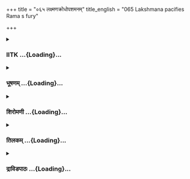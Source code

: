 +++
title = "०६५ लक्ष्मणक्रोधोपशमनम्"
title_english = "065 Lakshmana pacifies Rama s fury"

+++
<div caption="श्रीराम-हरिसीताराममूर्ति-घनपाठिभ्यां वचनम्" class="audioEmbed" src="https://archive.org/download/Ramayana-recitation-Sriram-harisItArAmamUrti-Ghanapaati-v2/Kanda_3/Kanda_3_ARK-065-Lakshmana_Krodho_Upashamanam.mp3"></div>

<div class="js_include collapsed" newlevelforh1="3" title="IITK" unfilled url="/purANam/rAmAyaNam/audIchya-pAThaH/iitk/3_araNyakANDam/05-sItAnveShaNam/065_laxmaNakrodhopashamanam.md">
<details><summary><h3>IITK ...{Loading}...</h3></summary>

Lakshmana pacifies Rama -- explains that destruction of the world is not
proper -- initiates the search.



#### श्लोकः
##### मूलम्
तप्यमानं तथा रामं सीताहरणकर्शितम्।  
लोकानामभवे युक्तं सांवर्तकमिवानलम्॥3.65.1॥  
वीक्षमाणं धनुस्सज्यं निश्श्वसन्तं पुनः पुनः।  
दग्धुकामं जगत्सर्वं युगान्ते च यथा हरम्॥3.65.2॥  
अदृष्टपूर्वं सङ्क्रुद्धं दृष्ट्वा रामं तु लक्ष्मणः।  
अब्रवीत्प्राञ्जलिर्वाक्यं मुखेन परिशुष्यता॥3.65.3॥

##### शब्दार्थः
तथा that way, तप्यमानम् tormented by pain, रामम् Rama, सीताहरणकर्शितम् emaciated by Sita's abduction, सांवर्तकम् pertaining to dissolution of the world, अनलमिव the fire like, लोकानाम् of the worlds, अभवे to annihilate, युक्तम् ready, सज्यम् strung, धनुः bow, वीक्षमाणम् while seeing, पुनः पुनः again and again, निश्श्वसन्तम् sighing hot breath, युगान्ते at the end of the world, हरं यथा like Lord Siva, सर्वम् all, जगत् world, दग्धुकामम् desiring to burn, अदृष्टपूर्वम् never seen before, संक्रुद्धम् enraged, रामम् Rama, दृष्ट्वा seeing, लक्ष्मणः Lakshmana, प्राञ्जलिः with folded palms, परिशुष्यता mouth dried up, मुखेन face, अब्रवीत् said.

##### आङ्ग्लानुवादः
Tormented and emaciated due to Sita's abduction, resembling the fire at the time of dissolution of the creation, ready to destroy the world, Rama looked at his bow strung again and again, breathing hot sighs like Lord Siva at the end of the creation, wishing to burn down the world in a rage. Lakshmana who had never seen Rama in such anger before said to him with folded hands and parched throat.



#### श्लोकः
##### मूलम्
पुरा भूत्वा मृदुर्दान्तस्सर्वभूतहिते रतः।  
न क्रोधवशमापन्नः प्रकृतिं हातुमर्हसि॥3.65.4॥

##### शब्दार्थः
पुरा in the past, मृदुः gentle, दान्तः selfrestrained, सर्वभूतहिते in the welfare of all beings, रतः as engaged, भूत्वा after being, क्रोधवशम् under the spell of anger, आपन्नः attaining, प्रकृतिम् natural form, हातुम् to give up, नार्हसि do not behove.

##### आङ्ग्लानुवादः
Earlier you were gentle, self restrained and engaged in the welfare of all beings. (Now) it is not proper for you to give up your natural composure in anger.



#### श्लोकः
##### मूलम्
चन्द्रे लक्ष्मीः प्रभा सूर्ये गतिर्वायौ भुवि क्षमा।  
एतत्तु नियतं सर्वं त्वयि चानुत्तमं यशः॥3.65.5॥

##### शब्दार्थः
चन्द्रे of the Moon, लक्ष्मीः grace, सूर्ये of the Sun, प्रभा radiance, वायौ of the wind, गतिः motion, भुवि on earth, क्षमा forbearance, एतत् सर्वम् all this, नियतम् always, त्वयि in you, अनुत्तमम् the best, यशः च and fame.

##### आङ्ग्लानुवादः
In you are always present the grace of the Moon, the radiance of the Sun, the motion of the wind, the forbearance of the earth and reputation.



#### श्लोकः
##### मूलम्
एकस्य नापराधेन लोकान् हन्तुं त्वमर्हसि।  
न तु जानामि कस्यायं भग्नस्साङ्ग्रामिको रथः॥3.65.6॥  
केन वा कस्य वा हेतोस्सायुधस्सपरिच्छदः।

##### शब्दार्थः
एकस्य one's, अपराधेन by mistake, इह here, लोकान् worlds, हन्तुम् to destroy, नार्हसि it is not proper, सायुधः with weapons, सपरिच्छदः with all accesories, अयम् this, साङ्ग्रामिकः used in war, रथः chariot, कस्य whose, केन by whom, कस्य वा हेतोः for what reason, भग्नः broken, न जानामि I do not know.

##### आङ्ग्लानुवादः
To destroy the world for the mistake of a single person is not proper. Why and by whom is this warchariot broken with weapons and all its accesories I do not know.



#### श्लोकः
##### मूलम्
खुरनेमिक्षतश्चायं सिक्तो रुधिरबिन्धुभिः॥3.65.7॥  
देशो निर्वृत्तसङ्ग्रामस्सुघोरः पार्थिवात्मज।

##### शब्दार्थः
पार्थिवात्मज O prince , खुरनेमिक्षतः damaged by hooves of horses and the rims of the chariot', रुधिरबिन्दुभिः by drops of blood, सिक्तः drenched, सुघोरः very dreadful, अयं देशः this place, निर्वृत्तसंग्रामः a great combat was fought here.

##### आङ्ग्लानुवादः
O prince, this place is damaged by the hooves of the horses and the rims of the chariot. It is soaked with drops of blood.Very dreadful must have been the fight here.



#### श्लोकः
##### मूलम्
एकस्य तु विमर्धोऽयं न द्वयोर्वदतांवर॥3.65.8॥  
न हि वृत्तं हि पश्यामि बलस्य महतः पदम्।

##### शब्दार्थः
वदताम् of those intelligent in speech, वर the best one, अयम् this, एकस्य by one person, विमर्धः combat, द्वयोः of two people, न not, महतः great, बलस्य army, वृत्तम् this fight, पदम् footprints, न हि पश्यामि I do not see.

##### आङ्ग्लानुवादः
O, best of the eloquent  this fight involves only one and not two. I do not see the footprints of a big army.



#### श्लोकः
##### मूलम्
नैकस्य तु कृते लोकान्विनाशयितुमर्हसि॥3.65.9॥  
युक्तदण्डा हि मृदवः प्रशान्ता वसुधाधिपाः।

##### शब्दार्थः
एकस्य कृते for one's sake, लोकान् the worlds, विनाशयितुम् to destroy, नार्हसि not right, हि indeed, वसुधाधिपाः lords of the earth, युक्तदण्डाः punish the deserving, मृदवः gentle, प्रशान्ताः peaceful.

##### आङ्ग्लानुवादः
To destroy the entire world for one individual is not right. The lords of the earth should remain gentle, peaceful and punish only the deserving.



#### श्लोकः
##### मूलम्
सदा त्वं सर्वभूतानां शरण्यः परमा गतिः॥3.65.10॥  
को नु दारप्रणाशं ते साधु मन्येत राघव।

##### शब्दार्थः
त्वम् you, सर्वभूतानाम् of all beings, सदा always, शरण्यः a refuge, परमा गतिः ultimate resort, राघव Raghava, ते to you, दारप्रणाशम् lost track of her whereabouts, को नु who will, साधु proper, मन्येत think.

##### आङ्ग्लानुवादः
You are the ultimate resort and refuge of all beings. Who would like that your wife should be abducted ?



#### श्लोकः
##### मूलम्
सरितस्सागराश्शैला देवगन्धर्वदानवाः॥3.65.11॥  
नालं ते विप्रियं कर्तुं दीक्षितस्येव साधवः।

##### शब्दार्थः
सरितः rivers, सागराः seas, शैलाः mountains, देवगन्धर्वदानवाः gods, gandharvas and demons, ते to you, साधवः pious people, दीक्षितस्येव those who observe religious vows, विप्रियम् disagreeable, कर्तुम् to do, नालम् they are not.

##### आङ्ग्लानुवादः
Just as pious men do not do anything disagreeable towards persons who observe religious vows, so also rivers, seas and mountains, gods, gandharvas and demons are not capable of causing unhappiness to you.



#### श्लोकः
##### मूलम्
येन राजन्हृता सीता तमन्वेषितुमर्हसि॥3.65.12॥  
मद्वितीयो धनुष्पाणिस्सहायैः परमर्षिभिः।

##### शब्दार्थः
राजन् king, धनुष्पाणिः wielding a bow, मद्वितीयः followed by one, सहायैः with the help of, परमर्षिभिः by great sages, सीता Sita, येन whomsoever, हृता carried off, तम् him, अन्वेषितुम् to search, अर्हसि is proper for you.

##### आङ्ग्लानुवादः
O king bow in hands, followed by me and with the help of great sages you should search for the one who has abducted Sita.



#### श्लोकः
##### मूलम्
समुद्रं च विचेष्यामः पर्वतांश्च वनानि च॥3.65.13॥  
गुहाश्च विविधा घोरा नदी पद्मवनानि च।

##### शब्दार्थः
समुद्रं च in the oceans, पर्वतांश्च in the mountains, वनानि च and the forests, विविधाः several,  
घोराः dreadful, गुहाश्च caves, नदीः rivers, पद्मवनानि lotus ponds, विचेष्यामः we will search.

##### आङ्ग्लानुवादः
We will search oceans, mountains, forests and several dreadful caves, rivers and lotusponds.



#### श्लोकः
##### मूलम्
देवगन्धर्वलोकांश्च विचेष्यामस्समाहिताः॥3.65.14॥  
यावन्नाधिगमिष्यामस्तव भार्यापहारिणम्।

##### शब्दार्थः
समाहिताः relentlessly, तव your, भार्यापहारिणम् the abductor of your wife, यावत् so long as, नाधिगमिष्यामःwe will not find, देवगन्धर्वलोकांश्च the world of the gods and gandharvas, विचेष्यामः we will search.

##### आङ्ग्लानुवादः
We will search relentlessly for the abductor of your wife everywhere including the world of gods and gandharvas till we find her.



#### श्लोकः
##### मूलम्
न चेत्साम्ना प्रदास्यन्ति पत्नीं ते त्रिदशेश्वराः॥3.65.15॥  
कोसलेन्द्र ततः पश्चात्प्राप्तकालं करिष्यसि।

##### शब्दार्थः
कोसलेन्द्र lord of Kosala, Rama, त्रिदशेश्वराः gods, ते to you, पत्नीम् your wife, साम्ना with gentle request, न प्रदास्यन्ति not restore her, चेत् if so, ततः then, पश्चात् later, प्राप्तकालम् at the right time, करिष्यसि will take action.

##### आङ्ग्लानुवादः
O lord of Kosala when gods do not restore Sita on request, then you can think of taking action at the appropriate time.



#### श्लोकः
##### मूलम्
शीलेन साम्ना विनयेन सीतां नयेन न प्राप्स्यसि चेन्नरेन्द्र।  
ततस्समुत्सादय हेमपुङ्खै र्महेन्द्रवज्रप्रतिमैश्शरौघैः॥3.65.16॥

##### शब्दार्थः
नरेन्द्र O king, शीलेन with right conduct, साम्ना by appeasing, विनयेन through humility, नयेन by diplomacy, सीताम् Sita, न प्राप्स्यसि यदि if you do not get her, ततः then, हेमपुङ्खैः with gold feathered, महेन्द्रवज्रप्रतिमैः equalling Indra's thunderbolt, शरौघैः by stream of arrows, समुत्सादय destroy.

##### आङ्ग्लानुवादः
O king if you fail to get Sita through appeasement, through humility or diplomacy then you destroy (the three worlds) by your goldtipped stream of arrows comparable to Indra's thunderbolt.  

#### समाप्तिः
 श्रीमद्रामायणे वाल्मीकीय आदिकाव्ये अरण्यकाण्डे पञ्चषष्टितमस्सर्गः॥  
Thus ends the sixtyfifth sarga of Aranyakanda of the holy Ramayana the first epic composed by sage Valmiki.

</details>
</div>
<div class="js_include collapsed" newlevelforh1="3" title="भूषणम्" unfilled url="/purANam/rAmAyaNam/audIchya-pAThaH/TIkA/bhUShaNa_iitk/3_araNyakANDam/05-sItAnveShaNam/065_laxmaNakrodhopashamanam.md">
<details><summary><h3>भूषणम् ...{Loading}...</h3></summary>



तप्यमानं तथा रामं सीताहरणकर्शितम् ।  

लोकानामभवे युक्तं संवर्तकमिवानलम्  ॥  ३।६५।१  ॥   

वीक्षमाणं धनुः सज्यं निःश्वसन्तं पुनःपुनः ।  

दग्धुकामं जगत्सर्वं युगान्ते तु यथा हरम्  ॥  ३।६५।२  ॥   

अदृष्टपूर्वं सङ्क्रुद्धं दृष्ट्वा रामं तु लक्ष्मणः ।  

अब्रवीत् प्राञ्जलिर्वाक्यं मुखेन परिशुष्यता  ॥  ३।६५।३  ॥   

एवं जगदुपसंहारक्रोधकलुषं रामं लक्ष्मणः सन्धुक्ष(सान्त्व)यति पञ्चषष्टितमे
। तप्यमानमित्यादिश्लोकत्रयमेकान्वयम् । तप्यमानं तपन्तम् । तथा
तप्यमानमित्यनेन पूर्वोक्तजगदुपसंहारवाचस्तप्तत्वकृताः न तु सङ्कल्पपूर्वा
इत्युच्यते । रामं दृष्ट्वा राममब्रवीदिति क्रियाभेदान्न पुनरुक्तिदोषः ।
अभवे विनाशे । युक्तम् उद्युक्तम् । संवर्तकं संहारकम् । अदृष्टपूर्वमिति
क्रोधनक्रियाविशेषणम् । परिशुष्यता लोकविनाशभयेनेति भावः  ॥  ३।६५।१३  ॥   

  

पुरा भूत्वा मृदुर्दान्तः सर्वभूतहिते रतः ।  

न क्रोधवशमापन्नः प्रकृतिं हातुमर्हसि  ॥  ३।६५।४  ॥   

पुरेति । क्रोधवशमापन्नः सन् प्रकृतिं मृदुत्वादिनिजस्वभावं न हातुमर्हसि
 ॥  ३।६५।४  ॥   

  

चन्द्रे लक्ष्मीः प्रभा सूर्ये गतिर्वायौ भुवि क्षमा ।  

एतच्च नियतं सर्वं त्वयि चानुत्तमं यशः  ॥  ३।६५।५  ॥   

चन्द्र इति । लक्ष्म्यादिकमेकैकस्य प्रतिनियतम्, त्वयि तु एतत्सर्वं च
यशश्च प्रतिनियतमित्यर्थः  ॥  ३।६५।५  ॥   

  

एकस्य नापराधेन लोकान् हन्तुं त्वमर्हसि ।  

न तु जानामि कस्यायं भग्नः साङग्रामिको रथः ।  

केन वा कस्य वा हेतोः सायुधः सपरिच्छदः  ॥  ३।६५।६  ॥   

मम दान्ततयैवैतादृशी दशा जाता अधुना ऽपि यदि क्रोधो न स्यात् को वा मम
वित्रस्येत् कथं च सीताप्रातिरित्याशङ्क्याह एकस्येति । अर्धत्रयमेकान्वयम्
। अयं भावः एको रथो दृश्यते एकस्यैव पदं प्रतीयते तेन एक एवापराधीति
निश्चीयते एकस्य चापराधेन सर्वान् हन्तुं नार्हसि । तर्हि को वा
ऽपराधीत्यत्राह नत्विति । केन प्रतिपक्षिणा कस्य प्रयोजनस्य हेतोः । "षष्ठी
हेतुप्रयोगे" इति षष्ठी । प्रकृतादन्यस्माद्वा निमित्तादिति न जानामि,
त़च्चिन्तनीयमित्यर्थः । सपरिच्छदः सपरिकरः  ॥  ३।६५।६  ॥   

  

खुरनेमिक्षतश्चायं सिक्तो रुधिरबिन्दुभिः ।  

देशो निर्वृत्तसङ्ग्रामः सुघोरः पार्थिवात्मज  ॥  ३।६५।७  ॥   

अश्वानां खुरैः स्थनेमिभिः रथाङ्गैश्च क्षतः निर्वृत्तसङ्ग्रामः, दृश्यत
इति शेषः  ॥  ३।६५।७  ॥   

  

एकस्य तु विमर्दो ऽयं न द्वयोर्वदतां वर ।  

न हि वृत्तं हि पश्यामि बलस्य महतः पदम्  ॥  ३।६५।८  ॥   

विमर्दः सम्प्रहारः । तत्र हेतुमाह नहीति । वृत्तं सङ्क्रान्तम्  ॥  ३।६५।८
 ॥   

  

नैकस्य तु कृते लोकान्विनाशयितुमर्हसि ।  

युक्तदण्डा हि मृदवः प्रशान्ता वसुधाधिपाः  ॥  ३।६५।९  ॥   

वक्तव्यमुक्त्वा प्रकृतमाह नैकस्येति । युक्तदण्डा
अपराधोचितशिक्षणप्रवर्तकाः  ॥  ३।६५।९  ॥   

  

सदा त्वं सर्वभूतानां शरण्यः परमा गतिः ।  

को नु दारप्रणाशं ते साधु मन्येत राघव  ॥  ३।६५।१०  ॥   

विशिष्य तवायं धर्म इत्याह सदेति । शरण्यः शरणार्हः । परमा गतिः
परमप्राप्यः । देवादिकृतो ऽयमपराधो नेत्याह को न्विति  ॥  ३।६५।१०  ॥   

  

सरितः सागराः शैला देवगन्धर्वदानवाः ।  

नालं ते विप्रियं कर्तुं दीक्षितस्येव साधवः  ॥  ३।६५।११  ॥   

दीक्षितस्य उपक्रान्तयज्ञानुष्ठानस्य । साधवः ऋत्विजः  ॥  ३।६५।११  ॥   

  

येन राजन् हृता सीता तमन्वेषितुमर्हसि ।  

मद्द्वितीयो धनुष्पाणिः सहायैः परमर्षिभिः  ॥  ३।६५।१२  ॥   

परमर्षिभिः एतद्वनस्थैः  ॥  ३।६५।१२  ॥   

  

समुद्रं च विचेष्यामः पर्वतांश्च वनानि च ।  

गुहाश्च विविधा घोरा नदीः पद्मवनानि च  ॥  ३।६५।१३  ॥   

समुद्रमिति । विचेष्यामः अन्वेषिष्यामहे  ॥  ३।६५।१३  ॥   

  

देवगन्धर्वलोकांश्च विचेष्यामः समाहिताः ।  

यावन्नाधिगमिष्यामस्तव भार्यापहारिणम्  ॥  ३।६५।१४  ॥   

देवेति । स्पष्टम्  ॥  ३।६५।१४  ॥   

  

न चेत्साम्ना प्रदास्यन्ति पत्नीं ते त्रिदशेश्वराः ।  

कोसलेन्द्र ततः पश्चात् प्राप्तकालं करिष्यसि  ॥  ३।६५।१५  ॥   

न चेदिति । प्राप्तश्चतुर्थोपायकालो यस्मिन् कर्मणि तत्तथा  ॥  ३।६५।१५  ॥   

  

शीलेन साम्ना विनयेन सीतां नयेन न प्राप्स्यसि चेन्नरेन्द्र ।  

ततः समुत्पादय हेमपुङ्खैर्महेन्द्रवज्रप्रतिमैः शरौघैः  ॥  ३।६५।१६  ॥   

इत्यार्षे श्रीरामायणे वाल्मीकीये आदिकाव्ये श्रीमदारण्यकाण्डे
प़ञ्चषष्टितमः सर्गः  ॥  ६५  ॥   

एतदेव स्पष्टयति शीलेनेति । समुत्पादय, विवक्षितकार्यमिति शेषः ।
समुत्सादयेति पाठे लोकानिति शेषः । एवं लक्ष्मणप्रसादनेन
रामकोपशान्तिप्रपञ्चनाद्रावणाराधिततत्पक्षपातिरुद्रसङ्कल्पाद्रामकोपो भग्न
इति । वदन् मूर्ख इत्यवगन्तव्यः  ॥  ३।६५।१६  ॥   

इति श्रीगोविन्दराजविरचिते श्रीरामायणभूषणे रत्नमेखलाख्याने
आरण्यकाण्डव्याख्याने प़ञ्चषष्टितमः सर्गः  ॥  ६५  ॥   



</details>
</div>
<div class="js_include collapsed" newlevelforh1="3" title="शिरोमणी" unfilled url="/purANam/rAmAyaNam/audIchya-pAThaH/TIkA/shiromaNI_iitk/3_araNyakANDam/05-sItAnveShaNam/065_laxmaNakrodhopashamanam.md">
<details><summary><h3>शिरोमणी ...{Loading}...</h3></summary>



रामं प्रति लक्ष्मणोक्तिं वर्णयितुमाहतप्यमानमित्यादिभिः । सीताहरणकर्शितं
लोकानां भुवनानामभवे यथोचितं चिन्ताभावार्थं परमकल्याणार्थं वा
युक्तमुद्युक्तं सांवर्तकं प्रलयकालिकमनलमिव प्रतीयमानमिति शेषः । सज्यं
धनुः वीक्षमाणं पुनः पुनर्निःश्वसन्तं युगान्ते सर्वजगद्दग्धुकामम् अत एव
तप्यमानं प्राप्तकोपसंपत्तिं हरमिव संक्रुद्धम् अत एव अदृष्टपूर्वं
दृष्टपूर्वभिन्नं रामं सर्वाभिरामदातारं रामं तदभिधं दृष्ट्वा
प्राञ्जलिर्लक्ष्मणः परिशुष्यता मुखेनाब्रवीत् । श्लोकत्रयमेकान्वयि  ॥ 
३।६५।१३  ॥   

  

तद्वचनाकारमाह--पुरेत्यादिभिः । मृदुः सरलस्वभावः दान्तः नियमितोभयकरणः
सर्वभूतहिते रतः अत एव पुरा पालनार्थं भूत्वा प्रकटीभूय विद्यमानस्त्वं
क्रोधवशमापन्नः प्राप्तः सन् प्रकृतिं स्वस्वभावं हातुं नार्हसि  ॥  ३।६५।४
 ॥   

  

चन्द्र इति । चन्द्रादौ लक्ष्म्यादिचतुष्टयं क्रमेणास्ति अनुत्तमं
सर्वोत्तमं नियतं चाञ्चल्यरहितं नित्यम् एतत् लक्ष्म्यादिचतुष्टयं यशश्च
त्वय्यस्ति  ॥  ३।६५।५  ॥   

  

ननु राक्षसानां वधस्यावश्यकत्वे किमर्थं निवार्यते इत्यत आह--एकस्येति ।
एकस्य राक्षसस्य अपराधेन लोकान् सर्वजनान् हन्तुं त्वं नार्हसि एतेन
विभीषणकर्मकविघातजनितभीतिमत्त्वं लक्ष्मणस्य सूचितम् । अर्धं पृथक् । ननु
अपकारिणमेव बोधयेत्यत आह--नेति । सांग्रामिकः सायुधः आयुधसहितः सपरिच्छदः
सामग्रीसहितः अयं रथः कस्य हेतोः केन वा भग्नः इत्यहं नैव जानामि ।
अर्धद्वयमेकान्वयि  ॥  ३।६५।६  ॥   

  

ननु तर्हि बहूनामपराधो ऽस्ति इत्यत आह--खुरेति । खुरनेमिक्षतः खुरैः
अश्वाङ्घ्रिभिः नेमिभिश्च क्षतः रुधिरबिन्दुभिः सिक्तः निर्वृत्तः संजातः
संग्रामो यस्मिन् सो ऽयं देशः एकस्यैव विमर्दः विमर्दनविशिष्टः न द्वयोः
एतेन इदानीमपराध एककर्तृक एव प्रतीयत इति सूचितम्  ॥  ३।६५।७८  ॥   

  

नहीति । महतो बलस्य सैन्यस्य वृत्तं प्रवृत्तं पदं चरणचिह्नं नैव पश्यामि
अतः कस्यचित् एकस्यैव अपराध इति सूचितम् । अत एव एकस्यैव कृते तदपराधार्थं
लोकान् सर्वजनान् विनाशयितुं नार्हसि  ॥  ३।६५।९  ॥   

  

युक्तेति । वसुधाधिपाः रघुकुलोद्भूतमहीपतयः युक्तदण्डादिविशिष्टा भवन्ति अत
एव सर्वभूतानां शरण्यः परमा गतिश्च त्वमसि अतः हे राघव तव दारप्रणाशं कः
साधु मन्येत न को ऽपीत्यर्थः । सार्धश्लोक एकान्वयी  ॥  ३।६५।१०  ॥   

  

तदेव भङ्ग्यन्तरेणाह--सरित इति । दीक्षितस्य अप्रियं कर्तुं साधव इव ते
ऽप्रियं कर्तुं सरिदादयः नालमतः येन राक्षसेन सीता हृता तमन्वेषयितुं
मद्द्वितीयः अहं द्वितीयो यस्य सः परमर्षिभिः सहायैरुपलक्षितः धनुष्पाणिः
त्वमर्हसि । अर्धचतुष्टयमेकान्वयि  ॥  ३।६५।१११२  ॥   

  

अन्वेषणप्रकारमाह--समुद्रमिति । तव भार्यापहारिणं यावन्न अधिगमिष्यामः
प्राप्स्यामः तावत् समुद्रादीनि विचेष्यामः देवादिलोकांश्च विचेष्यामः ।
पद्मिन्यो विविधा इति समुदायस्य कर्मतया ऽन्वयात् न द्वितीया ।
अर्धचतुष्टयमेकान्वयि  ॥  ३।६५।१३१४  ॥   

  

नेति । हे कोशलेन्द्र त्रिदशेश्वराः तदुपलक्षितनिश्चितदारापहारिणः साम्ना
सामरूपोपायेन ते पत्नीं चेद्यदि न प्रदास्यन्ति ततः पश्चात् प्राप्तकालं
प्राप्तः कालो यस्मिन् तं चतुर्थोपायं दण्डं करिष्यसि  ॥  ३।६५।१५  ॥   

  

तदेव भङ्ग्यन्तरेणाह--शीलेनेति । हे नरेन्द्र शीलेन सुचरितेन साम्ना
साधूक्त्या विनयेन प्रश्रयेण नयेन पर्यटनेन च सीतां यदि न प्राप्स्यसि
तर्हि महेन्द्रवज्रप्रतिमैः इन्द्रवज्रः प्रतिमा उपमेयो येषां तैः शरौघैः
समुत्सादय निश्चितापकारिणमिति शेषः  ॥  ३।६५।१६  ॥   

  

इति श्रीमद्वाल्मीकीयरामायणव्याख्याने रामायणशिरोमणावारण्यकाण्डे
पञ्चषष्टितमः सर्गः  ॥  ३।६५  ॥   

  



</details>
</div>
<div class="js_include collapsed" newlevelforh1="3" title="तिलकम्" unfilled url="/purANam/rAmAyaNam/audIchya-pAThaH/TIkA/tilaka_iitk/3_araNyakANDam/05-sItAnveShaNam/065_laxmaNakrodhopashamanam.md">
<details><summary><h3>तिलकम् ...{Loading}...</h3></summary>



अभवे नाशे युक्तमुद्युक्तम् सांवर्तकं प्रलयकालिकम्  ॥  ३।६५।१  ॥   

  

हरं कालाग्निरुद्रम्  ॥  ३।६५।२  ॥   

  

अदृष्टपूर्वं पूर्वमेवं कदाप्यदृष्टसंहारशक्त्यावेशं संक्रुद्धं रामं
दृष्ट्वा राममब्रवीदिति रामपदद्वयसंबन्धः । मुखपरिशोषो लोकविनाशभयेन  ॥ 
३।६५।३  ॥   

  

प्रकृतिं सर्वभूतहितत्वरूपाम्  ॥  ३।६५।४  ॥   

  

एतच्च उक्तचतुष्टयं च अनुत्तमं यशश्च त्वयि नियतमित्यर्थः  ॥  ३।६५।५  ॥   

  

एकस्यापराध इति कथं ज्ञायते तत्राह--नन्विति । ननु जानाम्येक एवापराद्ध इति
कुतस्तत्राह--कस्यचिदेव न केषांचिदित्यर्थः । सायुधपरिकरो भग्न इत्यन्वयः
 ॥  ३।६५।६  ॥   

  

स केन भग्नः केन हेतुनेत्येतत्तु न जानामीति शेषः ।
खुरनेमिक्षतत्वादिविशिष्टो ऽयं देशो निर्वृत्तसंग्रामो दृश्यते इति शेषः ।
एवंभूतैर्हेतुभिरयं विमर्दः संग्राम एकस्य रथिकस्य केनचित्सह न तु
द्वयोरधिकयोरिति शेषः  ॥  ३।६५।७,८  ॥   

  

तदेवाह--नहीति । वृत्तं भूवि कृतचिह्नमत एकस्य कृते लोकनाशो न युक्तः  ॥ 
३।६५।९  ॥   

  

युक्तदण्डा यथापराधदण्डाः । मृदवो ऽकठिनाः  ॥  ३।६५।१०  ॥   

  

किंच यदि त्वद्दारप्रणाशो लोककर्तृको लोकानुमतो वा स्यात्तद्युक्तं
तन्नाशनम् । नैवमस्तीत्याह--को न्विति  ॥  ३।६५।११  ॥   

  

सहिदादयस्ते विप्रियं कर्तुं नालं न समर्था न स्पृहावन्तो वा दीक्षितस्य
यजमानस्य साधवो ज्ञानसंपन्ना ऋत्विगादयो यथा विप्रियं शापादि दातु व्याङ्गं
वा कर्म कर्तुमसमर्थास्तद्वत्  ॥  ३।६५।१२  ॥   

  

मद्दिवतीयो ऽहं द्वितीयः सहायो यस्य सः । समुद्रादिस्थाश्रमेषु विचयनार्थं
परमर्षिभिः सहायैरित्युक्तम्  ॥  ३।६५।१३,१४  ॥   

  

यद्यस्मद्विचयनेनाशक्यां तत्प्राप्तिः स्यात् ततः परं देवाः सर्वज्ञा यदि
ते पत्नीं प्रत्नीवार्तां न दास्यन्ति ततः पश्चात्प्राप्तकालं चतुर्थोपायं
दण्डं तेषु करिष्यसि  ॥  ३।६५।१५  ॥   

  

शीलं सुचरित्रम् साम साधुवादः विनयः प्रश्रयः नयो नीतिः  ॥  ३।६५।१६  ॥   

  

इति श्रीरामाभिरामे श्रीरामीये रामायणतिलके वाल्मीकीय आदिकाव्ये
ऽरण्यकाण्डे पञ्चषष्टितमः सर्गः  ॥  ३।६५  ॥   

  



</details>
</div>
<div class="js_include collapsed" newlevelforh1="3" title="द्राविडपाठः" unfilled url="/purANam/rAmAyaNam/drAviDapAThaH/3_araNyakANDam/05-sItAnveShaNam/065_laxmaNakrodhopashamanam.md">
<details><summary><h3>द्राविडपाठः ...{Loading}...</h3></summary>


तप्यमानं तथा रामं सीताहरणकर्शितम्।  
लोकानामभवे युक्तं संवर्तकमिवानलम् ॥ 3.65.1 ॥   
वीक्षमाणं धनुः सज्यं निःश्वसन्तं पुनःपुनः।  
दग्धुकामं जगत्सर्वं युगान्ते तु यथा हरम् ॥ 3.65.2 ॥   
अदृष्टपूर्वं सङ्क्रुद्धं दृष्ट्वा रामं तु लक्ष्मणः।  
अब्रवीत् प्राञ्जलिर्वाक्यं मुखेन परिशुष्यता ॥ 3.65.3 ॥   
पुरा भूत्वा मृदुर्दान्तः सर्वभूतहिते रतः।  
न क्रोधवशमापन्नः प्रकृतिं हातुमर्हसि ॥ 3.65.4 ॥   
चन्द्रे लक्ष्मीः प्रभा सूर्ये गतिर्वायौ भुवि क्षमा।  
एतच्च नियतं सर्वं त्वयि चानुत्तमं यशः ॥ 3.65.5 ॥   
न तु जानामि कस्यायं भग्नः साङग्रामिको रथः।  
केन वा कस्य वा हेतोः सायुधः सपरिच्छदः ॥ 3.65.6 ॥   
खुरनेमिक्षतश्चायं सिक्तो रुधिरबिन्दुभिः।  
देशो निर्वृत्तसङ्ग्रामः सुघोरः पार्थिवात्मज ॥ 3.65.7 ॥   
एकस्य तु विमर्दोऽयं न द्वयोर्वदतां वर।  
न हि वृत्तं हि पश्यामि बलस्य महतः पदम् ॥ 3.65.8 ॥   
नैकस्य तु कृते लोकान्विनाशयितुमर्हसि।  
युक्तदण्डा हि मृदवः प्रशान्ता वसुधाधिपाः ॥ 3.65.9 ॥   
सदा त्वं सर्वभूतानां शरण्यः परमा गतिः।  
को नु दारप्रणाशं ते साधु मन्येत राघव ॥ 3.65.10 ॥   
सरितः सागराः शैला देवगन्धर्वदानवाः।  
नालं ते विप्रियं कर्तुं दीक्षितस्येव साधवः ॥ 3.65.11 ॥   
येन राजन् हृता सीता तमन्वेषितुमर्हसि।  
मद्द्वितीयो धनुष्पाणिः सहायैः परमर्षिभिः ॥ 3.65.12 ॥   
समुद्रं च विचेष्यामः पर्वतांश्च वनानि च।  
गुहाश्च विविधा घोरा नदीः पद्मवनानि च ॥ 3.65.13 ॥   
देवगन्धर्वलोकांश्च विचेष्यामः समाहिताः।  
यावन्नाधिगमिष्यामस्तव भार्यापहारिणम् ॥ 3.65.14 ॥   
न चेत्साम्ना प्रदास्यन्ति पत्नीं ते त्रिदशेश्वराः।  
कोसलेन्द्र ततः पश्चात् प्राप्तकालं करिष्यसि ॥ 3.65.15 ॥   
शीलेन साम्ना विनयेन सीतां नयेन न प्राप्स्यसि चेन्नरेन्द्र।  
ततः समुत्पादय हेमपुङ्खैर्महेन्द्रवज्रप्रतिमैः शरौघैः ॥ 3.65.16 ॥   

</details>
</div>
